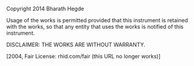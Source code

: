 Copyright 2014 Bharath Hegde

Usage of the works is permitted provided that this instrument is retained with the works, so that any entity that uses the works is notified of this instrument.

DISCLAIMER: THE WORKS ARE WITHOUT WARRANTY.

[2004, Fair License: rhid.com/fair (this URL no longer works)]